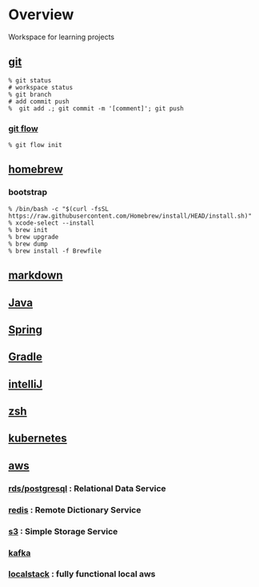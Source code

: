 # Overview
Workspace for learning projects

## [git](https://phoenixnap.com/kb/how-to-use-git)

```shell
% git status
# workspace status
% git branch
# add commit push
%  git add .; git commit -m '[comment]'; git push
```

### [git flow](https://danielkummer.github.io/git-flow-cheatsheet/)

```shell
% git flow init
```

## [homebrew](https://brew.sh)

### bootstrap
```shell
% /bin/bash -c "$(curl -fsSL https://raw.githubusercontent.com/Homebrew/install/HEAD/install.sh)"
% xcode-select --install
% brew init
% brew upgrade
% brew dump
% brew install -f Brewfile
```

## [markdown](https://www.markdownguide.org/cheat-sheet/)

## [Java](https://www.oracle.com/java/technologies/javase/jdk17-archive-downloads.html)

## [Spring](https://spring.io)

## [Gradle](https://docs.gradle.org/current/userguide/userguide.html)

## [intelliJ](https://www.jetbrains.com/idea/)

## [zsh](https://ohmyz.sh)

## [kubernetes](https://kubernetes.io)

## [aws](https://aws.amazon.com)

### [rds/postgresql](https://aws.amazon.com/rds/postgresql) : Relational Data Service

### [redis](https://aws.amazon.com/redis/) : Remote Dictionary Service

### [s3](https://aws.amazon.com/s3/) : Simple Storage Service

### [kafka](https://aws.amazon.com/msk/)

### [localstack](https://localstack.cloud) : fully functional local aws
